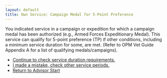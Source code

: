 ```yaml
---
layout: default
title: Own Service: Campaign Medal for 5-Point Preference
---
```


You indicated service in a campaign or expedition for which a campaign medal has been authorized (e.g., Armed Forces Expeditionary Medal). This service can qualify for 5-point preference (TP) if other conditions, including a minimum service duration for some, are met. (Refer to OPM Vet Guide Appendix A for a list of qualifying medals/campaigns).

*   [Continue to check service duration requirements.](./ownservice_tp_24month_rule_check.md)
*   [I made a mistake, check other service periods.](./ownservice_nodisability_nossps_checkserviceperiod.md)
*   [Return to Advisor Start](./start.md)
